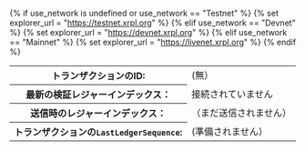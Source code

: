 {% if use_network is undefined or use_network == "Testnet" %}
  {% set explorer_url = "https://testnet.xrpl.org" %}
{% elif use_network == "Devnet" %}
  {% set explorer_url = "https://devnet.xrpl.org" %}
{% elif use_network == "Mainnet" %}
  {% set explorer_url = "https://livenet.xrpl.org" %}
{% endif %}

<table class="wait-step" data-explorerurl="{{explorer_url}}">
  <tr>
    <th>トランザクションのID:</th>
    <td class="waiting-for-tx">(無）</td>
  <tr>
    <th>最新の検証レジャーインデックス：</th>
    <td class="validated-ledger-version">接続されていません</td>
  </tr>
  <tr>
    <th>送信時のレジャーインデックス：</th>
    <td class="earliest-ledger-version">（まだ送信されません）</td>
  </tr>
  <tr>
    <th>トランザクションの<code>LastLedgerSequence</code>:</th>
    <td class="lastledgersequence">(準備されません）</td>
  </tr>
  <tr class="tx-validation-status">
  </tr>
</table>
